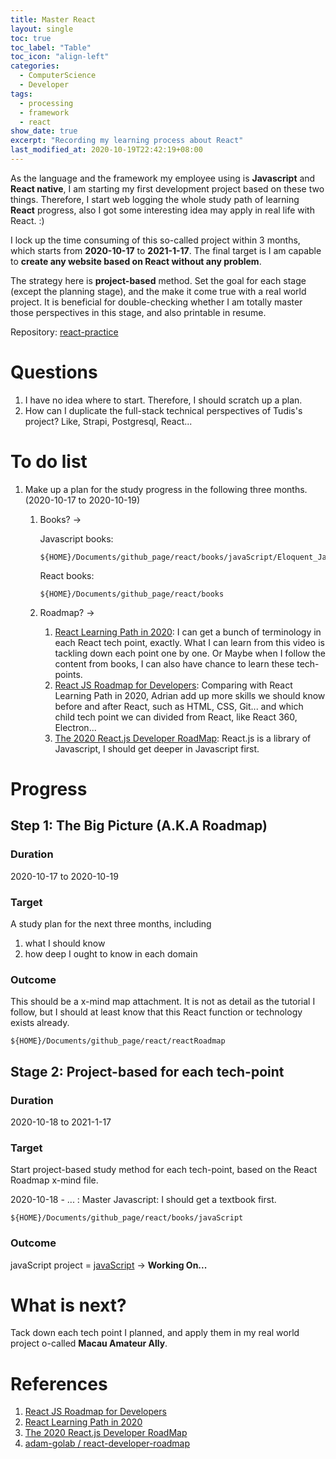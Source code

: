 ```yaml
---
title: Master React
layout: single
toc: true
toc_label: "Table"
toc_icon: "align-left"
categories:
  - ComputerScience
  - Developer
tags:
  - processing
  - framework
  - react
show_date: true
excerpt: "Recording my learning process about React"
last_modified_at: 2020-10-19T22:42:19+08:00
---
```


As the language and the framework my employee using is **Javascript** and **React native**, I am starting my first development project based on these two things. Therefore, I start web logging the whole study path of learning **React** progress, also I got some interesting idea may apply in real life with React. :)

I lock up the time consuming of this so-called project within 3 months, which starts from **2020-10-17** to **2021-1-17**. The final target is I am capable to **create any website based on React without any problem**.

The strategy here is **project-based** method. Set the goal for each stage (except the planning stage), and the make it come true with a real world project. It is beneficial for double-checking whether I am totally master those perspectives in this stage, and also printable in resume.

Repository: [react-practice](https://github.com/sokaOrochi/react-practice)

# Questions

1. I have no idea where to start. Therefore, I should scratch up a plan.
2. How can I duplicate the full-stack technical perspectives of Tudis's project? Like, Strapi, Postgresql, React...

# To do list

1. Make up a plan for the study progress in the following three months. (2020-10-17 to 2020-10-19)

   1. Books? ->

      Javascript books:

      ```shell
      ${HOME}/Documents/github_page/react/books/javaScript/Eloquent_JavaScript.pdf
      ```

      React books:

      ```shell
      ${HOME}/Documents/github_page/react/books
      ```

   2. Roadmap? ->
      1. [React Learning Path in 2020](https://www.youtube.com/watch?v=Q9Qx2Xef0do&t=27s): I can get a bunch of terminology in each React tech point, exactly. What I can learn from this video is tackling down each point one by one. Or Maybe when I follow the content from books, I can also have chance to learn these tech-points.
      2. [React JS Roadmap for Developers](https://www.youtube.com/watch?v=Ip_jOSpThSg&t=399s): Comparing with React Learning Path in 2020, Adrian add up more skills we should know before and after React, such as HTML, CSS, Git... and which child tech point we can divided from React, like React 360, Electron...
      3. [The 2020 React.js Developer RoadMap](https://hackernoon.com/the-2020-reactjs-developer-roadmap-8q143yan): React.js is a library of Javascript, I should get deeper in Javascript first.

# Progress

## Step 1: The Big Picture (A.K.A Roadmap)

### Duration

2020-10-17 to 2020-10-19

### Target

A study plan for the next three months, including

1. what I should know
2. how deep I ought to know in each domain

### Outcome

This should be a x-mind map attachment. It is not as detail as the tutorial I follow, but I should at least know that this React function or technology exists already.

```shell
${HOME}/Documents/github_page/react/reactRoadmap
```

## Stage 2: Project-based for each tech-point

### Duration

2020-10-18 to 2021-1-17

### Target

Start project-based study method for each tech-point, based on the React Roadmap x-mind file.

2020-10-18 - ... : Master Javascript: I should get a textbook first.

```shell
${HOME}/Documents/github_page/react/books/javaScript
```

### Outcome

javaScript project = [javaScript](https://github.com/sokaOrochi/react-practice/tree/master/javaScript) -> **Working On...**

# What is next?

Tack down each tech point I planned, and apply them in my real world project o-called **Macau Amateur Ally**.

# References

1. [React JS Roadmap for Developers](https://www.youtube.com/watch?v=Ip_jOSpThSg&t=399s)
2. [React Learning Path in 2020](https://www.youtube.com/watch?v=Q9Qx2Xef0do&t=27s)
3. [The 2020 React.js Developer RoadMap](https://hackernoon.com/the-2020-reactjs-developer-roadmap-8q143yan)
4. [adam-golab / react-developer-roadmap](https://github.com/adam-golab/react-developer-roadmap)

